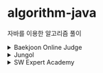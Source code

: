 # algorithm-java

자바를 이용한 알고리즘 풀이

<details>
    <summary>Baekjoon Online Judge</summary>

- 2439 - [별 찍기-2](src/main/java/Baekjoon/BOJ_2439.java)
- 2884 - [알람 시계](src/main/java/Baekjoon/BOJ_2884.java)
- 4344 - [평균은 넘겠지](src/main/java/Baekjoon/BOJ_4344.java)
</details>

<details>
    <summary>Jungol</summary>

- 124 - [선택제어문-형성평가5](src/main/java/Jungol/Jungol_124.java)
</details>

<details>
    <summary>SW Expert Academy</summary>

- 2072 - [홀수만 더하기](src/main/java/SWExpertAcademy/SWEA_2072.java)
</details>